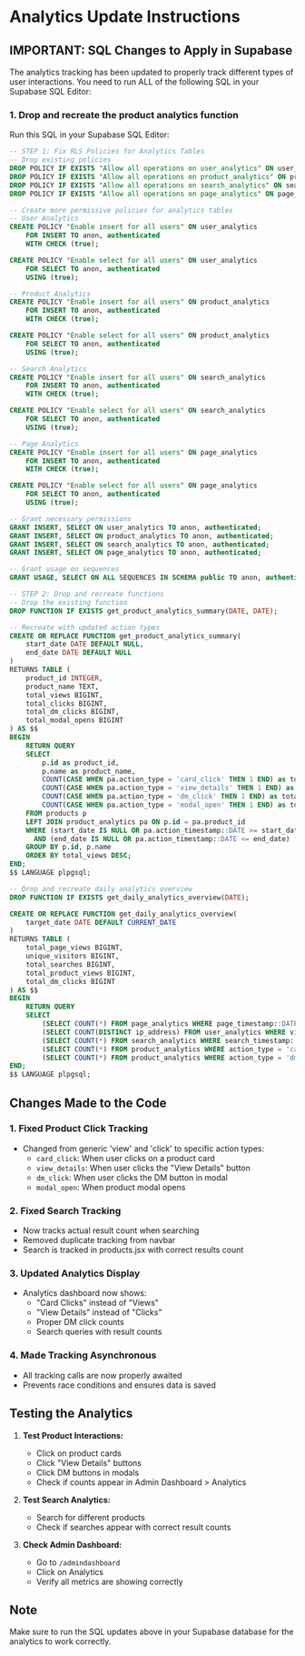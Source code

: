 # Analytics Update Instructions

## IMPORTANT: SQL Changes to Apply in Supabase

The analytics tracking has been updated to properly track different types of user interactions. You need to run ALL of the following SQL in your Supabase SQL Editor:

### 1. Drop and recreate the product analytics function

Run this SQL in your Supabase SQL Editor:

```sql
-- STEP 1: Fix RLS Policies for Analytics Tables
-- Drop existing policies
DROP POLICY IF EXISTS "Allow all operations on user_analytics" ON user_analytics;
DROP POLICY IF EXISTS "Allow all operations on product_analytics" ON product_analytics;
DROP POLICY IF EXISTS "Allow all operations on search_analytics" ON search_analytics;
DROP POLICY IF EXISTS "Allow all operations on page_analytics" ON page_analytics;

-- Create more permissive policies for analytics tables
-- User Analytics
CREATE POLICY "Enable insert for all users" ON user_analytics
    FOR INSERT TO anon, authenticated
    WITH CHECK (true);

CREATE POLICY "Enable select for all users" ON user_analytics
    FOR SELECT TO anon, authenticated
    USING (true);

-- Product Analytics
CREATE POLICY "Enable insert for all users" ON product_analytics
    FOR INSERT TO anon, authenticated
    WITH CHECK (true);

CREATE POLICY "Enable select for all users" ON product_analytics
    FOR SELECT TO anon, authenticated
    USING (true);

-- Search Analytics
CREATE POLICY "Enable insert for all users" ON search_analytics
    FOR INSERT TO anon, authenticated
    WITH CHECK (true);

CREATE POLICY "Enable select for all users" ON search_analytics
    FOR SELECT TO anon, authenticated
    USING (true);

-- Page Analytics
CREATE POLICY "Enable insert for all users" ON page_analytics
    FOR INSERT TO anon, authenticated
    WITH CHECK (true);

CREATE POLICY "Enable select for all users" ON page_analytics
    FOR SELECT TO anon, authenticated
    USING (true);

-- Grant necessary permissions
GRANT INSERT, SELECT ON user_analytics TO anon, authenticated;
GRANT INSERT, SELECT ON product_analytics TO anon, authenticated;
GRANT INSERT, SELECT ON search_analytics TO anon, authenticated;
GRANT INSERT, SELECT ON page_analytics TO anon, authenticated;

-- Grant usage on sequences
GRANT USAGE, SELECT ON ALL SEQUENCES IN SCHEMA public TO anon, authenticated;

-- STEP 2: Drop and recreate functions
-- Drop the existing function
DROP FUNCTION IF EXISTS get_product_analytics_summary(DATE, DATE);

-- Recreate with updated action types
CREATE OR REPLACE FUNCTION get_product_analytics_summary(
    start_date DATE DEFAULT NULL,
    end_date DATE DEFAULT NULL
)
RETURNS TABLE (
    product_id INTEGER,
    product_name TEXT,
    total_views BIGINT,
    total_clicks BIGINT,
    total_dm_clicks BIGINT,
    total_modal_opens BIGINT
) AS $$
BEGIN
    RETURN QUERY
    SELECT
        p.id as product_id,
        p.name as product_name,
        COUNT(CASE WHEN pa.action_type = 'card_click' THEN 1 END) as total_views,
        COUNT(CASE WHEN pa.action_type = 'view_details' THEN 1 END) as total_clicks,
        COUNT(CASE WHEN pa.action_type = 'dm_click' THEN 1 END) as total_dm_clicks,
        COUNT(CASE WHEN pa.action_type = 'modal_open' THEN 1 END) as total_modal_opens
    FROM products p
    LEFT JOIN product_analytics pa ON p.id = pa.product_id
    WHERE (start_date IS NULL OR pa.action_timestamp::DATE >= start_date)
      AND (end_date IS NULL OR pa.action_timestamp::DATE <= end_date)
    GROUP BY p.id, p.name
    ORDER BY total_views DESC;
END;
$$ LANGUAGE plpgsql;

-- Drop and recreate daily analytics overview
DROP FUNCTION IF EXISTS get_daily_analytics_overview(DATE);

CREATE OR REPLACE FUNCTION get_daily_analytics_overview(
    target_date DATE DEFAULT CURRENT_DATE
)
RETURNS TABLE (
    total_page_views BIGINT,
    unique_visitors BIGINT,
    total_searches BIGINT,
    total_product_views BIGINT,
    total_dm_clicks BIGINT
) AS $$
BEGIN
    RETURN QUERY
    SELECT
        (SELECT COUNT(*) FROM page_analytics WHERE page_timestamp::DATE = target_date) as total_page_views,
        (SELECT COUNT(DISTINCT ip_address) FROM user_analytics WHERE visit_date = target_date) as unique_visitors,
        (SELECT COUNT(*) FROM search_analytics WHERE search_timestamp::DATE = target_date) as total_searches,
        (SELECT COUNT(*) FROM product_analytics WHERE action_type = 'card_click' AND action_timestamp::DATE = target_date) as total_product_views,
        (SELECT COUNT(*) FROM product_analytics WHERE action_type = 'dm_click' AND action_timestamp::DATE = target_date) as total_dm_clicks;
END;
$$ LANGUAGE plpgsql;
```

## Changes Made to the Code

### 1. **Fixed Product Click Tracking**
   - Changed from generic 'view' and 'click' to specific action types:
     - `card_click`: When user clicks on a product card
     - `view_details`: When user clicks the "View Details" button
     - `dm_click`: When user clicks the DM button in modal
     - `modal_open`: When product modal opens

### 2. **Fixed Search Tracking**
   - Now tracks actual result count when searching
   - Removed duplicate tracking from navbar
   - Search is tracked in products.jsx with correct results count

### 3. **Updated Analytics Display**
   - Analytics dashboard now shows:
     - "Card Clicks" instead of "Views"
     - "View Details" instead of "Clicks"
     - Proper DM click counts
     - Search queries with result counts

### 4. **Made Tracking Asynchronous**
   - All tracking calls are now properly awaited
   - Prevents race conditions and ensures data is saved

## Testing the Analytics

1. **Test Product Interactions:**
   - Click on product cards
   - Click "View Details" buttons
   - Click DM buttons in modals
   - Check if counts appear in Admin Dashboard > Analytics

2. **Test Search Analytics:**
   - Search for different products
   - Check if searches appear with correct result counts

3. **Check Admin Dashboard:**
   - Go to `/admindashboard`
   - Click on Analytics
   - Verify all metrics are showing correctly

## Note
Make sure to run the SQL updates above in your Supabase database for the analytics to work correctly.